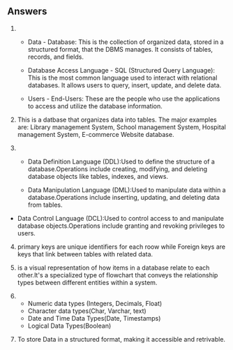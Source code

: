 ## Answers
1.  - Data - Database: This is the collection of organized data, stored in a structured format, that the DBMS manages. It consists of tables, records, and fields.

    - Database Access Language - SQL (Structured Query Language): This is the most common language used to interact with relational databases. It allows users to query, insert, update, and delete data.

    - Users - End-Users: These are the people who use the applications to access and utilize the database information.

2. This is a datbase that organizes data into tables. The major examples are: Library management System, School management System, Hospital management System, E-commerce Website database.

3. - Data Definition Language (DDL):Used to define the structure of a database.Operations include creating, modifying, and deleting database objects like tables, indexes, and views.
    
   - Data Manipulation Language (DML):Used to manipulate data within a database.Operations include inserting, updating, and deleting data from tables.

  -  Data Control Language (DCL):Used to control access to and manipulate database objects.Operations include granting and revoking privileges to users.

4. primary keys are unique identifiers for each roow while Foreign keys are keys that link between tables with related data.

5.  is a visual representation of how items in a database relate to each other.It's a specialized type of flowchart that conveys the relationship types between different entities within a system. 

6. - Numeric data types (Integers, Decimals, Float)
   - Character data types(Char, Varchar, text)
   - Date and Time Data Types(Date, Timestamps)
   - Logical Data Types(Boolean)

7. To store Data in a structured format, making it accessible and retrivable.